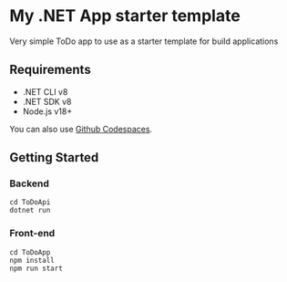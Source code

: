 
# My .NET App starter template

Very simple ToDo app to use as a starter template for build applications

## Requirements

- .NET CLI v8
- .NET SDK v8
- Node.js v18+

You can also use [Github Codespaces](https://codespaces.new/jsteinshouer/dotnet-starter).

## Getting Started

### Backend

```
cd ToDoApi
dotnet run
```

### Front-end

```
cd ToDoApp
npm install
npm run start
```


